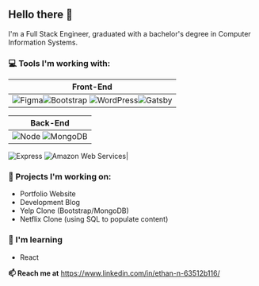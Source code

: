## Hello there 👋

I'm a Full Stack Engineer, graduated with a bachelor's degree in Computer Information Systems. 

### 💻 Tools I'm working with:
| **Front-End** |
| ----------- | 
| ![Figma](https://img.shields.io/badge/figma-%23F24E1E.svg?style=for-the-badge&logo=figma&logoColor=white)![Bootstrap](https://img.shields.io/badge/bootstrap-%23563D7C.svg?style=for-the-badge&logo=bootstrap&logoColor=white) ![WordPress](https://img.shields.io/badge/WordPress-%23117AC9.svg?style=for-the-badge&logo=WordPress&logoColor=white)![Gatsby](https://img.shields.io/badge/Gatsby-%23663399.svg?style=for-the-badge&logo=gatsby&logoColor=white)|

| **Back-End** |
| ----------- |
| <img src="https://img.shields.io/badge/node-white?style=for-the-badge&logo=node.js&logoColor=%#339933" alt="Node"/> <img src="https://img.shields.io/badge/MongoDB-%234ea94b.svg?style=for-the-badge&logo=mongodb&logoColor=white" alt="MongoDB"/> 
<img src="https://img.shields.io/badge/-Express-white?style=for-the-badge" alt="Express"/> 
<img src="https://img.shields.io/badge/AWS-%23FF9900.svg?style=for-the-badge&logo=amazon-aws&logoColor=white" alt="Amazon Web Services"/>|


### 🔭 Projects I'm working on:
<ul>
    <li>Portfolio Website</li>
    <li>Development Blog</li>
    <li>Yelp Clone (Bootstrap/MongoDB)</li>
    <li>Netflix Clone (using SQL to populate content)</li>
</ul>

### 🌱 I'm learning
<ul>
    <li>React</li>
</ul>

**📫 Reach me at**
https://www.linkedin.com/in/ethan-n-63512b116/


<!--
**Ethansev/Ethansev** is a ✨ _special_ ✨ repository because its `README.md` (this file) appears on your GitHub profile.

Here are some ideas to get you started:
- 👯 I’m looking to collaborate on ...
- 🤔 I’m looking for help with ...
- 💬 Ask me about ...
- ⚡ Fun fact: ...

For a substantial list of markdown badges: 
https://github.com/Ileriayo/markdown-badges 
-->
